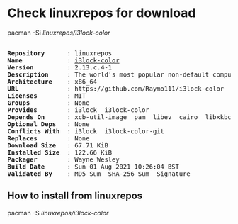 # Check linuxrepos for download

pacman -Si *linuxrepos/i3lock-color*

<div class="highlight"><pre class="highlight"><text>
<b>Repository</b>      : linuxrepos
<b>Name</b>            : <a href="../../x86_64/i3lock-color-2.13.c.4-1-x86_64.pkg.tar.zst">i3lock-color</a>
<b>Version</b>         : 2.13.c.4-1
<b>Description</b>     : The world's most popular non-default computer lockscreen.
<b>Architecture</b>    : x86_64
<b>URL</b>             : https://github.com/Raymo111/i3lock-color
<b>Licenses</b>        : MIT
<b>Groups</b>          : None
<b>Provides</b>        : i3lock  i3lock-color
<b>Depends On</b>      : xcb-util-image  pam  libev  cairo  libxkbcommon-x11  libjpeg-turbo  xcb-util-xrm  pkgconf
<b>Optional Deps</b>   : None
<b>Conflicts With</b>  : i3lock  i3lock-color-git
<b>Replaces</b>        : None
<b>Download Size</b>   : 67.71 KiB
<b>Installed Size</b>  : 122.66 KiB
<b>Packager</b>        : Wayne Wesley <wayne6324@gmail.com>
<b>Build Date</b>      : Sun 01 Aug 2021 10:26:04 BST
<b>Validated By</b>    : MD5 Sum  SHA-256 Sum  Signature
</text></pre></div>

## How to install from linuxrepos

pacman -S *linuxrepos/i3lock-color*
